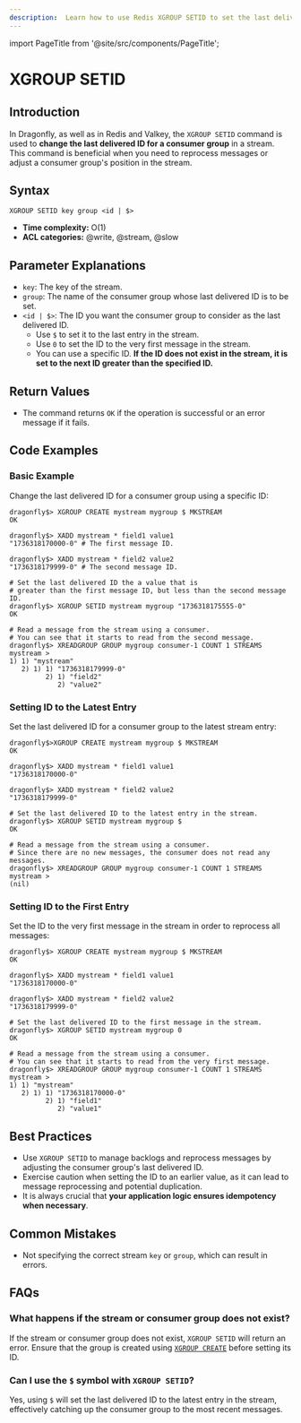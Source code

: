 ```yaml
---
description:  Learn how to use Redis XGROUP SETID to set the last delivered ID of a stream.
---
```


import PageTitle from '@site/src/components/PageTitle';

# XGROUP SETID

<PageTitle title="Redis XGROUP SETID Command (Documentation) | Dragonfly" />

## Introduction

In Dragonfly, as well as in Redis and Valkey, the `XGROUP SETID` command is used to **change the last delivered ID for a consumer group** in a stream.
This command is beneficial when you need to reprocess messages or adjust a consumer group's position in the stream.

## Syntax

```shell
XGROUP SETID key group <id | $>
```

- **Time complexity:** O(1)
- **ACL categories:** @write, @stream, @slow

## Parameter Explanations

- `key`: The key of the stream.
- `group`: The name of the consumer group whose last delivered ID is to be set.
- `<id | $>`: The ID you want the consumer group to consider as the last delivered ID.
  - Use `$` to set it to the last entry in the stream.
  - Use `0` to set the ID to the very first message in the stream.
  - You can use a specific ID. **If the ID does not exist in the stream, it is set to the next ID greater than the specified ID.**

## Return Values

- The command returns `OK` if the operation is successful or an error message if it fails.

## Code Examples

### Basic Example

Change the last delivered ID for a consumer group using a specific ID:

```shell
dragonfly$> XGROUP CREATE mystream mygroup $ MKSTREAM
OK

dragonfly$> XADD mystream * field1 value1
"1736318170000-0" # The first message ID.

dragonfly$> XADD mystream * field2 value2
"1736318179999-0" # The second message ID.

# Set the last delivered ID the a value that is
# greater than the first message ID, but less than the second message ID.
dragonfly$> XGROUP SETID mystream mygroup "1736318175555-0"
OK

# Read a message from the stream using a consumer.
# You can see that it starts to read from the second message.
dragonfly$> XREADGROUP GROUP mygroup consumer-1 COUNT 1 STREAMS mystream >
1) 1) "mystream"
   2) 1) 1) "1736318179999-0"
         2) 1) "field2"
            2) "value2"
```

### Setting ID to the Latest Entry

Set the last delivered ID for a consumer group to the latest stream entry:

```shell
dragonfly$>XGROUP CREATE mystream mygroup $ MKSTREAM
OK

dragonfly$> XADD mystream * field1 value1
"1736318170000-0"

dragonfly$> XADD mystream * field2 value2
"1736318179999-0"

# Set the last delivered ID to the latest entry in the stream.
dragonfly$> XGROUP SETID mystream mygroup $
OK

# Read a message from the stream using a consumer.
# Since there are no new messages, the consumer does not read any messages.
dragonfly$> XREADGROUP GROUP mygroup consumer-1 COUNT 1 STREAMS mystream >
(nil)
```

### Setting ID to the First Entry

Set the ID to the very first message in the stream in order to reprocess all messages:

```shell
dragonfly$> XGROUP CREATE mystream mygroup $ MKSTREAM
OK

dragonfly$> XADD mystream * field1 value1
"1736318170000-0"

dragonfly$> XADD mystream * field2 value2
"1736318179999-0"

# Set the last delivered ID to the first message in the stream.
dragonfly$> XGROUP SETID mystream mygroup 0
OK

# Read a message from the stream using a consumer.
# You can see that it starts to read from the very first message.
dragonfly$> XREADGROUP GROUP mygroup consumer-1 COUNT 1 STREAMS mystream >
1) 1) "mystream"
   2) 1) 1) "1736318170000-0"
         2) 1) "field1"
            2) "value1"
```

## Best Practices

- Use `XGROUP SETID` to manage backlogs and reprocess messages by adjusting the consumer group's last delivered ID.
- Exercise caution when setting the ID to an earlier value, as it can lead to message reprocessing and potential duplication.
- It is always crucial that **your application logic ensures idempotency when necessary**.

## Common Mistakes

- Not specifying the correct stream `key` or `group`, which can result in errors.

## FAQs

### What happens if the stream or consumer group does not exist?

If the stream or consumer group does not exist, `XGROUP SETID` will return an error.
Ensure that the group is created using [`XGROUP CREATE`](xgroup-create.md) before setting its ID.

### Can I use the `$` symbol with `XGROUP SETID`?

Yes, using `$` will set the last delivered ID to the latest entry in the stream, effectively catching up the consumer group to the most recent messages.
